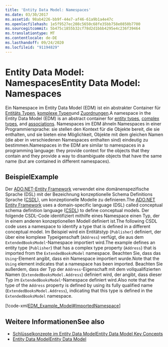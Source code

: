 ```yaml
---
title: 'Entity Data Model: Namespaces'
ms.date: 03/30/2017
ms.assetid: 98ab4226-bb9f-44e7-af46-61a9b1a4e47c
ms.openlocfilehash: 1e5f9527ec208c5650c68fe35bb758e0850b7700
ms.sourcegitcommit: 5b475c1855b32cf78d2d1bbb4295e4c236f39464
ms.translationtype: MT
ms.contentlocale: de-DE
ms.lasthandoff: 09/24/2020
ms.locfileid: "91194829"
---
```

# <a name="entity-data-model-namespaces"></a><span data-ttu-id="7577d-102">Entity Data Model: Namespaces</span><span class="sxs-lookup"><span data-stu-id="7577d-102">Entity Data Model: Namespaces</span></span>

<span data-ttu-id="7577d-103">Ein Namespace im Entity Data Model (EDM) ist ein abstrakter Container für [Entitäts Typen](entity-type.md), [komplexe Typen](complex-type.md)und [Zuordnungen](association-type.md).</span><span class="sxs-lookup"><span data-stu-id="7577d-103">A namespace in the Entity Data Model (EDM) is an abstract container for [entity types](entity-type.md), [complex types](complex-type.md), and [associations](association-type.md).</span></span> <span data-ttu-id="7577d-104">Namespaces im EDM ähneln Namespaces in einer Programmiersprache: sie stellen den Kontext für die Objekte bereit, die sie enthalten, und sie bieten eine Möglichkeit, Objekte mit dem gleichen Namen (die aber in verschiedenen Namespaces enthalten sind) eindeutig zu bestimmen.</span><span class="sxs-lookup"><span data-stu-id="7577d-104">Namespaces in the EDM are similar to namespaces in a programming language: they provide context for the objects that they contain and they provide a way to disambiguate objects that have the same name (but are contained in different namespaces).</span></span>  
  
## <a name="example"></a><span data-ttu-id="7577d-105">Beispiel</span><span class="sxs-lookup"><span data-stu-id="7577d-105">Example</span></span>  

 <span data-ttu-id="7577d-106">Der [ADO.NET-Entity Framework](./ef/index.md) verwendet eine domänenspezifische Sprache (DSL) mit der Bezeichnung konzeptionelle Schema Definitions Sprache ([CSDL](/ef/ef6/modeling/designer/advanced/edmx/csdl-spec)), um konzeptionelle Modelle zu definieren.</span><span class="sxs-lookup"><span data-stu-id="7577d-106">The [ADO.NET Entity Framework](./ef/index.md) uses a domain-specific language (DSL) called conceptual schema definition language ([CSDL](/ef/ef6/modeling/designer/advanced/edmx/csdl-spec)) to define conceptual models.</span></span> <span data-ttu-id="7577d-107">Der folgende CSDL-Code identifiziert mithilfe eines Namespace einen Typ, der in einem anderen konzeptionellen Modell definiert ist.</span><span class="sxs-lookup"><span data-stu-id="7577d-107">The following CSDL code uses a namespace to identify a type that is defined in a different conceptual model.</span></span> <span data-ttu-id="7577d-108">Im Beispiel wird ein Entitätstyp (`Publisher`) definiert, der über eine komplexe Typeigenschaft (`Address`) verfügt, die aus dem `ExtendedBooksModel`-Namespace importiert wird.</span><span class="sxs-lookup"><span data-stu-id="7577d-108">The example defines an entity type (`Publisher`) that has a complex type property (`Address`) that is imported from the `ExtendedBooksModel` namespace.</span></span> <span data-ttu-id="7577d-109">Beachten Sie, dass das `Using`-Element angibt, dass ein Namespace importiert wurde.</span><span class="sxs-lookup"><span data-stu-id="7577d-109">Note that the `Using` element indicates that a namespace has been imported.</span></span> <span data-ttu-id="7577d-110">Beachten Sie außerdem, dass der Typ der `Address`-Eigenschaft mit dem vollqualifizierten Namen (`ExtendedBooksModel.Address`) definiert wird, der angibt, dass dieser Typ im `ExtendedBooksModel`-Namespace definiert wird.</span><span class="sxs-lookup"><span data-stu-id="7577d-110">Also note that the type of the `Address` property is defined by using its fully qualified name (`ExtendedBooksModel.Address`), indicating that this type is defined in the `ExtendedBooksModel` namespace.</span></span>  
  
 [!code-xml[EDM_Example_Model#ImportedNamespace](../../../../samples/snippets/xml/VS_Snippets_Data/edm_example_model/xml/books6.edmx#importednamespace)]  
  
## <a name="see-also"></a><span data-ttu-id="7577d-111">Weitere Informationen</span><span class="sxs-lookup"><span data-stu-id="7577d-111">See also</span></span>

- [<span data-ttu-id="7577d-112">Schlüsselkonzepte im Entity Data Model</span><span class="sxs-lookup"><span data-stu-id="7577d-112">Entity Data Model Key Concepts</span></span>](entity-data-model-key-concepts.md)
- [<span data-ttu-id="7577d-113">Entity Data Model</span><span class="sxs-lookup"><span data-stu-id="7577d-113">Entity Data Model</span></span>](entity-data-model.md)
